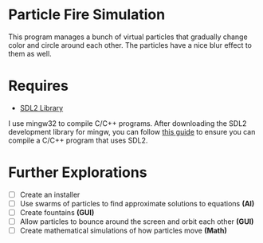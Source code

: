 # Particle Fire Simulation
This program manages a bunch of virtual particles that gradually change color and circle around each other. The particles have a nice blur effect to them as well.

# Requires
- [SDL2 Library](https://www.libsdl.org/download-2.0.php)

I use mingw32 to compile C/C++ programs. After downloading the SDL2 development library for mingw, you can follow [this guide](http://lazyfoo.net/SDL_tutorials/lesson01/windows/mingw/index.php) to ensure you can compile a C/C++ program that uses SDL2. 

# Further Explorations
- [ ] Create an installer
- [ ] Use swarms of particles to find approximate solutions to equations **(AI)**
- [ ] Create fountains **(GUI)**
- [ ] Allow particles to bounce around the screen and orbit each other **(GUI)**
- [ ] Create mathematical simulations of how particles move **(Math)**
